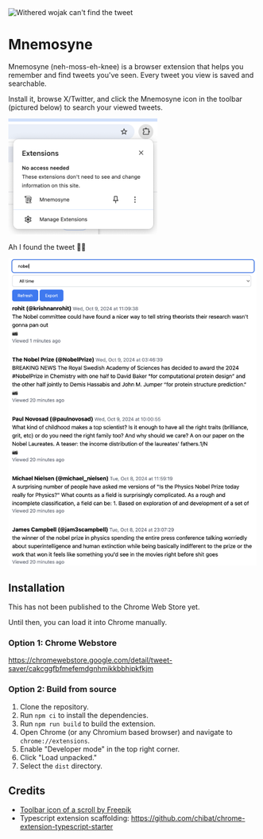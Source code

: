 <img src="static/for_distinguished_member.png" alt="Withered wojak can't find the tweet"/>

# Mnemosyne

Mnemosyne (neh-moss-eh-knee) is a browser extension that helps you remember and find tweets you've seen. Every tweet you view is saved and searchable. 

Install it, browse X/Twitter, and click the Mnemosyne icon in the toolbar (pictured below) to search your viewed tweets.

<img src="static/toolbar.png" alt="Extension icon in toolbar" width="300" />

Ah I found the tweet 💆‍♂️

<img src="static/query.png" alt="Search page" width="500" />

## Installation

This has not been published to the Chrome Web Store yet. 

Until then, you can load it into Chrome manually.

### Option 1: Chrome Webstore

https://chromewebstore.google.com/detail/tweet-saver/cakcggfbfmefemdgnhmikkbbhipkfkjm

### Option 2: Build from source

1. Clone the repository.
2. Run `npm ci` to install the dependencies.
3. Run `npm run build` to build the extension.
4. Open Chrome (or any Chromium based browser) and navigate to `chrome://extensions`.
5. Enable "Developer mode" in the top right corner.
6. Click "Load unpacked."
7. Select the `dist` directory.

## Credits

- <a href="https://www.freepik.com/icons/scroll">Toolbar icon of a scroll by Freepik</a>
- Typescript extension scaffolding: https://github.com/chibat/chrome-extension-typescript-starter
